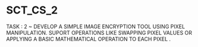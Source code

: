 # SCT_CS_2
TASK : 2 ~ DEVELOP A SIMPLE IMAGE ENCRYPTION TOOL USING PIXEL MANIPULATION. SUPORT OPERATIONS LIKE SWAPPING PIXEL VALUES OR APPLYING A BASIC MATHEMATICAL OPERATION TO EACH PIXEL . 
